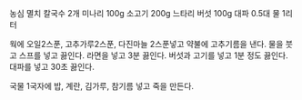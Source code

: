 농심 멸치 칼국수 2개
미나리 100g
소고기 200g
느타리 버섯 100g
대파 0.5대
물 1리터

웍에 오일2스푼, 고추가루2스푼, 다진마늘 2스푼넣고 약불에 고추기름을 낸다.
물을 붓고 스프를 넣고 끓인다.
라면을 넣고 3분 끓인다.
버섯과 고기를 넣고 1분 정도 끓인다.
대파를 넣고 30초 끓인다.

국물 1국자에 밥, 계란, 김가루, 참기름 넣고 죽을 만든다.